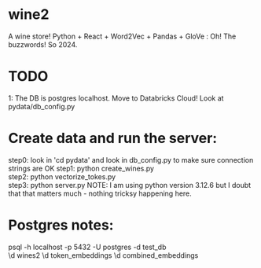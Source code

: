 # wine2
A wine store! Python + React + Word2Vec + Pandas + GloVe : Oh! The buzzwords! So 2024.  

# TODO
1: The DB is postgres localhost. Move to Databricks Cloud! Look at pydata/db_config.py  

# Create data and run the server: 
step0: look in 'cd pydata' and look in db_config.py to make sure connection strings are OK
step1: python create_wines.py   
step2: python vectorize_tokes.py    
step3: python server.py
NOTE: I am using python version 3.12.6 but I doubt that that matters much - nothing tricksy happening here.  

# Postgres notes: 
psql -h localhost -p 5432 -U postgres -d test_db   
\d wines2
\d token_embeddings 
\d combined_embeddings
